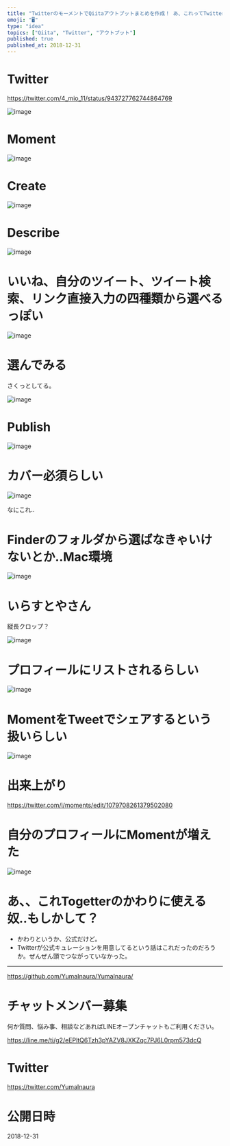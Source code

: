 ```yaml
---
title: "TwitterのモーメントでQiitaアウトプットまとめを作成！ あ、これってTwitter公式のTogetter的な？"
emoji: "🖥"
type: "idea"
topics: ["Qiita", "Twitter", "アウトプット"]
published: true
published_at: 2018-12-31
---
```


# Twitter

https://twitter.com/4_mio_11/status/943727762744864769

![image](https://user-images.githubusercontent.com/13635059/50559903-91659d80-0d3e-11e9-813f-ce2b206c2f36.png)

# Moment

![image](https://user-images.githubusercontent.com/13635059/50559908-b4904d00-0d3e-11e9-8594-b0718e56baf1.png)

# Create
![image](https://user-images.githubusercontent.com/13635059/50559914-beb24b80-0d3e-11e9-829c-412f2813ae25.png)

# Describe

![image](https://user-images.githubusercontent.com/13635059/50559929-e0133780-0d3e-11e9-8885-7a5cddc93112.png)

# いいね、自分のツイート、ツイート検索、リンク直接入力の四種類から選べるっぽい

![image](https://user-images.githubusercontent.com/13635059/50559944-fd480600-0d3e-11e9-924f-1da9cf561b7d.png)

# 選んでみる

さくっとしてる。

![image](https://user-images.githubusercontent.com/13635059/50559953-1bae0180-0d3f-11e9-97e5-7ad02697494f.png)

# Publish

![image](https://user-images.githubusercontent.com/13635059/50559968-46985580-0d3f-11e9-90d7-8265629bdec6.png)

# カバー必須らしい

![image](https://user-images.githubusercontent.com/13635059/50559972-52841780-0d3f-11e9-99d3-d3eb24b65008.png)

なにこれ‥

# Finderのフォルダから選ばなきゃいけないとか‥Mac環境

![image](https://user-images.githubusercontent.com/13635059/50559985-75aec700-0d3f-11e9-8dda-31e7412c484e.png)

# いらすとやさん

縦長クロップ？

![image](https://user-images.githubusercontent.com/13635059/50560002-8a8b5a80-0d3f-11e9-9f82-11f1bd9f93bd.png)

# プロフィールにリストされるらしい

![image](https://user-images.githubusercontent.com/13635059/50560011-9aa33a00-0d3f-11e9-8c13-8b1e8ade51b3.png)

# MomentをTweetでシェアするという扱いらしい

![image](https://user-images.githubusercontent.com/13635059/50560019-a858bf80-0d3f-11e9-9533-594a7ebe306d.png)

# 出来上がり

https://twitter.com/i/moments/edit/1079708261379502080

# 自分のプロフィールにMomentが増えた

![image](https://user-images.githubusercontent.com/13635059/50560034-c8887e80-0d3f-11e9-9f21-acd03d62d92c.png)

# あ、、これTogetterのかわりに使える奴‥もしかして？

- かわりというか、公式だけど。
- Twitterが公式キュレーションを用意してるという話はこれだったのだろうか。ぜんぜん頭でつながっていなかった。


---

https://github.com/YumaInaura/YumaInaura/








<!-- Update From Qiita API -->

# チャットメンバー募集


何か質問、悩み事、相談などあればLINEオープンチャットもご利用ください。

https://line.me/ti/g2/eEPltQ6Tzh3pYAZV8JXKZqc7PJ6L0rpm573dcQ





# Twitter


https://twitter.com/YumaInaura


<!-- Update From Qiita API -->



# 公開日時

2018-12-31
